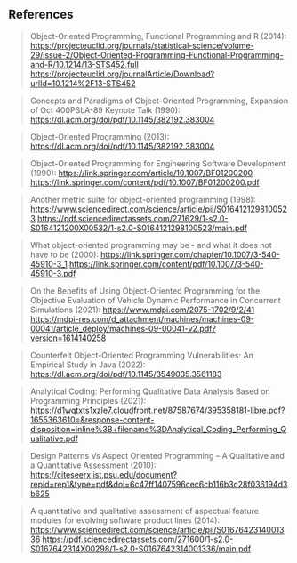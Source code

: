 ## References
> Object-Oriented Programming, Functional Programming and R (2014): 
https://projecteuclid.org/journals/statistical-science/volume-29/issue-2/Object-Oriented-Programming-Functional-Programming-and-R/10.1214/13-STS452.full
https://projecteuclid.org/journalArticle/Download?urlId=10.1214%2F13-STS452

> Concepts and Paradigms of Object-Oriented Programming, Expansion of Oct 400PSLA-89 Keynote Talk (1990): 
https://dl.acm.org/doi/pdf/10.1145/382192.383004

> Object-Oriented Programming (2013): 
https://dl.acm.org/doi/pdf/10.1145/382192.383004 

> Object-Oriented Programming for Engineering Software Development (1990): 
https://link.springer.com/article/10.1007/BF01200200
https://link.springer.com/content/pdf/10.1007/BF01200200.pdf

> Another metric suite for object-oriented programming (1998): 
https://www.sciencedirect.com/science/article/pii/S0164121298100523
https://pdf.sciencedirectassets.com/271629/1-s2.0-S0164121200X00532/1-s2.0-S0164121298100523/main.pdf

> What object-oriented programming may be - and what it does not have to be (2000):
https://link.springer.com/chapter/10.1007/3-540-45910-3_1
https://link.springer.com/content/pdf/10.1007/3-540-45910-3.pdf

> On the Benefits of Using Object-Oriented Programming for the Objective Evaluation of Vehicle Dynamic Performance in Concurrent Simulations (2021):
https://www.mdpi.com/2075-1702/9/2/41
https://mdpi-res.com/d_attachment/machines/machines-09-00041/article_deploy/machines-09-00041-v2.pdf?version=1614140258

> Counterfeit Object-Oriented Programming Vulnerabilities: An Empirical Study in Java (2022):
https://dl.acm.org/doi/pdf/10.1145/3549035.3561183

> Analytical Coding: Performing Qualitative Data Analysis Based on Programming Principles (2021):
https://d1wqtxts1xzle7.cloudfront.net/87587674/395358181-libre.pdf?1655363610=&response-content-disposition=inline%3B+filename%3DAnalytical_Coding_Performing_Qualitative.pdf

> Design Patterns Vs Aspect Oriented Programming – A Qualitative and a Quantitative Assessment (2010):
https://citeseerx.ist.psu.edu/document?repid=rep1&type=pdf&doi=6c47ff1407596cec6cb116b3c28f036194d3b625

> A quantitative and qualitative assessment of aspectual feature modules for evolving software product lines (2014):
https://www.sciencedirect.com/science/article/pii/S0167642314001336
https://pdf.sciencedirectassets.com/271600/1-s2.0-S0167642314X00298/1-s2.0-S0167642314001336/main.pdf
